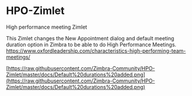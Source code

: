# HPO-Zimlet
High performance meeting Zimlet

This Zimlet changes the New Appointment dialog and default meeting duration option in Zimbra to be able to do High Performance Meetings. 
https://www.oxfordleadership.com/characteristics-high-performing-team-meetings/

[https://raw.githubusercontent.com/Zimbra-Community/HPO-Zimlet/master/docs/Default%20durations%20added.png](https://raw.githubusercontent.com/Zimbra-Community/HPO-Zimlet/master/docs/Default%20durations%20added.png)
